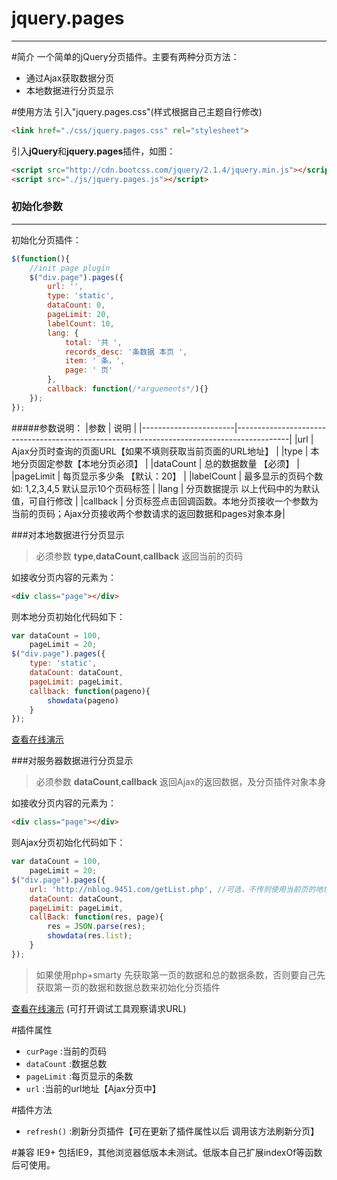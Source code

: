 # jquery.pages
-----
#简介
一个简单的jQuery分页插件。主要有两种分页方法：  
- 通过Ajax获取数据分页
- 本地数据进行分页显示

#使用方法
引入"jquery.pages.css"(样式根据自己主题自行修改)
```html
<link href="./css/jquery.pages.css" rel="stylesheet">
```

引入**jQuery**和**jquery.pages**插件，如图：
```html
<script src="http://cdn.bootcss.com/jquery/2.1.4/jquery.min.js"></script>
<script src="./js/jquery.pages.js"></script>
```
### 初始化参数
----

初始化分页插件：
```javascript
$(function(){
  	//init page plugin
  	$("div.page").pages({
  	  	url: '',                
  		type: 'static',       
  		dataCount: 0,   
  		pageLimit: 20,   
  		labelCount: 10,				  
		lang: {					        
			total: '共 ',
			records_desc: '条数据 本页 ',
			item: ' 条，',
			page: ' 页'
		},
  		callback: function(/*arguements*/){} 
  	});
});
```
#####参数说明：
|参数                   | 说明                                                                                      |
|-----------------------|-------------------------------------------------------------------------------------------|
|url                    | Ajax分页时查询的页面URL【如果不填则获取当前页面的URL地址】                                |
|type                   | 本地分页固定参数【本地分页必须】                                                          |
|dataCount              | 总的数据数量 【必须】                                                                     |
|pageLimit              | 每页显示多少条 【默认：20】                                                               |
|labelCount             | 最多显示的页码个数 如: 1,2,3,4,5 默认显示10个页码标签                                     |
|lang                   | 分页数据提示 以上代码中的为默认值，可自行修改                                             |
|callback               | 分页标签点击回调函数。本地分页接收一个参数为当前的页码；Ajax分页接收两个参数请求的返回数据和pages对象本身|

###对本地数据进行分页显示
> 必须参数 **type**,**dataCount**,**callback** 返回当前的页码

如接收分页内容的元素为： 
```html
<div class="page"></div>
```
则本地分页初始化代码如下：
```javascript
var dataCount = 100,
    pageLimit = 20;
$("div.page").pages({
	type: 'static',
	dataCount: dataCount,
	pageLimit: pageLimit,
	callback: function(pageno){
		showdata(pageno)
	}
});
```
[查看在线演示](http://demobygauze.sinaapp.com/pages/index.html)

###对服务器数据进行分页显示
> 必须参数 **dataCount**,**callback** 返回Ajax的返回数据，及分页插件对象本身

如接收分页内容的元素为： 
```html
<div class="page"></div>
```
则Ajax分页初始化代码如下：
```javascript
var dataCount = 100,
    pageLimit = 20;
$("div.page").pages({
	url: 'http://nblog.9451.com/getList.php', //可选，不传则使用当前页的地址
	dataCount: dataCount,
	pageLimit: pageLimit,
	callBack: function(res, page){
		res = JSON.parse(res);
		showdata(res.list);
	}
});
```
> 如果使用php+smarty 先获取第一页的数据和总的数据条数，否则要自己先获取第一页的数据和数据总数来初始化分页插件

[查看在线演示](http://demobygauze.sinaapp.com/pages/ajaxPages.html) (可打开调试工具观察请求URL)

#插件属性
- `curPage` :当前的页码
- `dataCount` :数据总数
- `pageLimit` :每页显示的条数
- `url`	:当前的url地址【Ajax分页中】

#插件方法
- `refresh()` :刷新分页插件【可在更新了插件属性以后 调用该方法刷新分页】

#兼容
IE9+ 包括IE9，其他浏览器低版本未测试。低版本自己扩展indexOf等函数后可使用。
